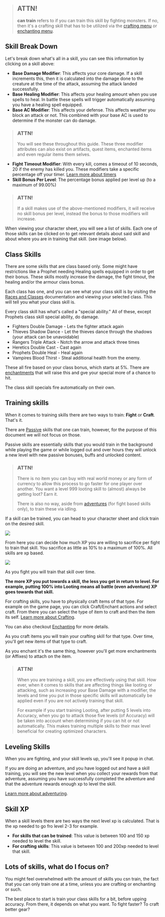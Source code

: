 > ## ATTN!
>
> **can train** refers to if you can train this skill by fighting monsters.
> If no, then it's a crafting skill that has to be utilized via the [crafting menu](/information/crafting) or [enchanting menu](/information/enchanting).


## Skill Break Down

Let's break down what's all in a skill, you can see this information by clicking on a skill above:

- **Base Damage Modifier**: This affects your core damage. If a skill increments this, then it is calculated into the damage done to the creature at the time of the attack, assuming the attack landed successfully.
- **Base Healing Modifier**: This affects your healing amount when you use spells to heal. In battle these spells will trigger automatically assuming you have a healing spell equipped.
- **Base AC Modifier**: This affects your defense. This affects weather you block an attack or not. This combined with your base AC is used to determine if the monster can do damage.

> ### ATTN!
>
> You will see these throughout this guide. These three modifier attributes can also exist on artifacts, quest items, enchanted items and even regular items them selves.

- **Fight Timeout Modifier**: With every kill, comes a timeout of 10 seconds, 20 if the enemy has killed you. These modifiers take a specific percentage off your timer. [Learn more about timers](/information/time-gates)
- **Skill Bonus Per Level**: The percentage bonus applied per level up (to a maximum of 99.00%)

> ### ATTN!
> 
> If a skill makes use of the above-mentioned modifiers, it will receive no skill bonus per level, instead the bonus to those modifiers will increase.

When viewing your character sheet, you will see a list of skills. Each one of those skills can be clicked on to get relevant details about said skill and about where you are in training that skill. (see image below).

## Class Skills

There are some skills that are class based only. Some might have restrictions like a Prophet needing Healing spells equipped in order to get their bonus.
These skills mostly increase the damage, the fight timout, the healing and/or the armour class bonus.

Each class has one, and you can see what your class skill is by visiting the [Races and Classes](/information/races-and-classes) documentation and viewing your selected class.
This will tell you what your class skill is.

Every class skill has what's called a "special ability." All of these, except Prophets class skill special ability, do damage.

- Fighters Double Damage - Lets the fighter attack again
- Thieves Shadow Dance - Let the thieves dance through the shadows (your attack can be unavoidable)
- Rangers Triple Attack - Notch the arrow and attack three times
- Heretics Double Cast - Cast again
- Prophets Double Heal - Heal again
- Vampires Blood Thirst - Steal additional health from the enemy.

These all fire based on your class bonus, which starts at 5%. There are [enchantments](/information/enchanting) that will raise this
and gve your special more of a chance to hit.

The class skill specials fire automatically on their own.

## Training skills

When it comes to training skills there are two ways to train: **Fight** or **Craft**. That's it.

There are [Passive](/information/passive-skills) skills that one can train, however, for the purpose of this document we will not focus on those.

Passive skills are essentially skills that you would train in the background while playing the game or while logged out and over hours they will unlock
a new level with new passive bonuses, buffs and unlocked content.

> ### ATTN!
>
> There is no item you can buy with real world money or any form of currency to allow this process
> to go faster for one player over another. You want a level 999 looting skill to (almost) always be getting loot? Earn it.
>
> There is also no way, aside from [adventures](/information/adventure) (for fight based skills only), to train these via idling.

If a skill can be trained, you can head to your character sheet and click train on the desired skill. 

<a href="/storage/info/skill-information/images/character-sheet.png" class="glightbox">
    <img src="/storage/info/skill-information/images/character-sheet.png" class="img-fluid" />
</a>

From here you can decide how much XP you are willing to sacrifice per fight to train that skill. You sacrifice as little as 10% to a maximum of 100%. All skills are xp based.


<a href="/storage/info/skill-information/images/skill-training.png" class="glightbox">
    <img src="/storage/info/skill-information/images/skill-training.png" class="img-fluid" />
</a>

As you fight you will train that skill over time.

**The more XP you put towards a skill, the less you get in return to level. For example, putting 100% into Looting means all battle (even adventure) XP goes towards that skill.**

For crafting skills, you have to physically craft items of that type. For example on the game page, you can click Craft/Enchant actions and select craft. From there you can select the type of item to craft and then the item its self. [Learn more about Crafting](/information/crafting).

You can also checkout [Enchanting](/information/enchanting) for more details.

As you craft items you will train your crafting skill for that type. Over time, you'll get new items of that type to craft.

As you enchant it's the same thing, however you'll get more enchantments (or Affixes) to attach on the item.

> ### ATTN!
>
> When you are training a skill, you are effectively using that skill. How ever, when it comes to skills that are affecting things like looting or 
> attacking, such as increasing your Base Damage with a modifier, the levels and time you put in those specific skills will automatically be applied
> even if you are not actively training that skill.
>
> For example if you start training Looting, after putting 5 levels into Accuracy, when you go to attack those five levels (of Accuracy) will be taken into account 
> when determining if you can hit or not automatically. This makes training multiple skills to their max level beneficial for creating optimized characters.

## Leveling Skills

When you are fighting, and your skill levels up, you'll see it popup in chat.

If you are doing an adventure, and you have logged out and have a skill training, you will see the new level when you collect your rewards from that adventure, assuming you have successfully completed the adventure and that the adventure rewards enough xp to level the skill.

[Learn more about adventuring](/information/adventure).

## Skill XP

When a skill levels there are two ways the next level xp is calculated. That is the xp needed to go fro level 2-3 for example.

- **For skills that can be trained**: This value is between 100 and 150 xp needed to level the skill.
- **For crafting skills**: This value is between 100 and 200xp needed to level that skill.

## Lots of skills, what do I focus on?

You might feel overwhelmed with the amount of skills you csn train, the fact that you can only train one at a time, unless you are crafting or enchanting or such.

The best place to start is train your class skills for a bit, before upping accuracy. From there, it depends on what you want. To fight faster? To craft better gear?

